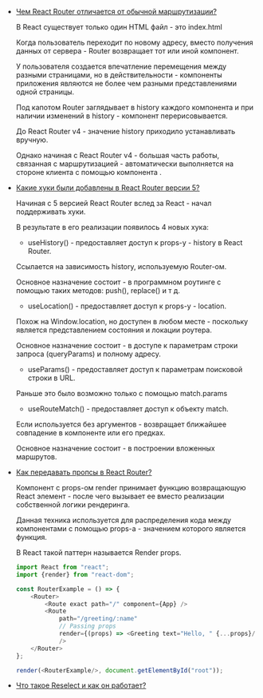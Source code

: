   

- [Чем React Router отличается от обычной маршрутизации?](https://youtu.be/GZUy2i6QN7o?t=710)
    
    В React существует только один HTML файл - это index.html
    
    Когда пользователь переходит по новому адресу, вместо получения данных от сервера - Router возвращает тот или иной компонент.
    
    У пользователя создается впечатление перемещения между разными страницами, но в действительности - компоненты приложения являются не более чем разными представлениями одной страницы.
    
    Под капотом Router заглядывает в history каждого компонента и при наличии изменений в history - компонент перерисовывается.
    
    До React Router v4 - значение history приходило устанавливать вручную.
    
    Однако начиная с React Router v4 - большая часть работы, связанная с маршрутизацией - автоматически выполняется на стороне клиента с помощью компонента <BrowserRouter>.
    
- [Какие хуки были добавлены в React Router версии 5?](https://youtu.be/GZUy2i6QN7o?t=765)
    
    Начиная с 5 версией React Router вслед за React - начал поддерживать хуки.
    
    В результате в его реализации появилось 4 новых хука:
    
    - useHistory() - предоставляет доступ к props-у - history в React Router.
    
    Ссылается на зависимость history, используемую Router-ом.
    
    Основное назначение состоит - в программном роутинге с помощью таких методов: push(), replace() и т д.
    
    - useLocation() - предоставляет доступ к props-у - location.
    
    Похож на Window.location, но доступен в любом месте - поскольку является представлением состояния и локации роутера.
    
    Основное назначение состоит - в доступе к параметрам строки запроса (queryParams) и полному адресу.
    
    - useParams() - предоставляет доступ к параметрам поисковой строки в URL.
    
    Раньше это было возможно только с помощью match.params
    
    - useRouteMatch() - предоставляет доступ к объекту match.
    
    Если используется без аргументов - возвращает ближайшее совпадение в компоненте или его предках.
    
    Основное назначение состоит - в построении вложенных маршрутов.
    
- [Как передавать пропсы в React Router?](https://youtu.be/GZUy2i6QN7o?t=841)
    
    Компонент <Route> с props-ом render принимает функцию возвращающую React элемент - после чего вызывает ее вместо реализации собственной логики рендеринга.
    
    Данная техника используется для распределения кода между компонентами с помощью props-а - значением которого является функция.
    
    В React такой паттерн называется Render props.
    
    ```JavaScript
    import React from "react";
    import {render} from "react-dom";
    
    const RouterExample = () => {
        <Router>
            <Route exact path="/" component={App} />
            <Route
                path="/greeting/:name"
                // Passing props
                render={(props) => <Greeting text="Hello, " {...props}/>}
                />
        </Router>
    };
    
    render(<RouterExample/>, document.getElementById("root"));
    ```
    
- [Что такое Reselect и как он работает?](https://youtu.be/XtQPrt8G0n8?t=847)